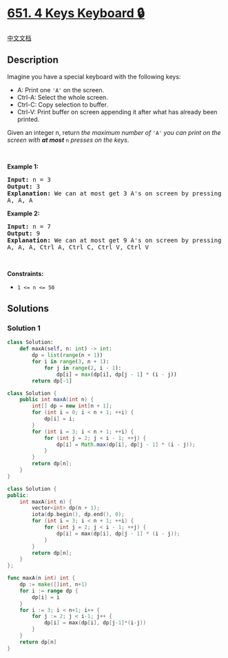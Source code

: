 # [651. 4 Keys Keyboard 🔒](https://leetcode.com/problems/4-keys-keyboard)

[中文文档](/solution/0600-0699/0651.4%20Keys%20Keyboard/README.md)

<!-- tags:Math,Dynamic Programming -->

## Description

<p>Imagine you have a special keyboard with the following keys:</p>

<ul>
	<li>A: Print one <code>&#39;A&#39;</code> on the screen.</li>
	<li>Ctrl-A: Select the whole screen.</li>
	<li>Ctrl-C: Copy selection to buffer.</li>
	<li>Ctrl-V: Print buffer on screen appending it after what has already been printed.</li>
</ul>

<p>Given an integer n, return <em>the maximum number of </em><code>&#39;A&#39;</code><em> you can print on the screen with <strong>at most</strong> </em><code>n</code><em> presses on the keys</em>.</p>

<p>&nbsp;</p>
<p><strong class="example">Example 1:</strong></p>

<pre>
<strong>Input:</strong> n = 3
<strong>Output:</strong> 3
<strong>Explanation:</strong> We can at most get 3 A&#39;s on screen by pressing the following key sequence:
A, A, A
</pre>

<p><strong class="example">Example 2:</strong></p>

<pre>
<strong>Input:</strong> n = 7
<strong>Output:</strong> 9
<strong>Explanation:</strong> We can at most get 9 A&#39;s on screen by pressing following key sequence:
A, A, A, Ctrl A, Ctrl C, Ctrl V, Ctrl V
</pre>

<p>&nbsp;</p>
<p><strong>Constraints:</strong></p>

<ul>
	<li><code>1 &lt;= n &lt;= 50</code></li>
</ul>

## Solutions

### Solution 1

<!-- tabs:start -->

```python
class Solution:
    def maxA(self, n: int) -> int:
        dp = list(range(n + 1))
        for i in range(3, n + 1):
            for j in range(2, i - 1):
                dp[i] = max(dp[i], dp[j - 1] * (i - j))
        return dp[-1]
```

```java
class Solution {
    public int maxA(int n) {
        int[] dp = new int[n + 1];
        for (int i = 0; i < n + 1; ++i) {
            dp[i] = i;
        }
        for (int i = 3; i < n + 1; ++i) {
            for (int j = 2; j < i - 1; ++j) {
                dp[i] = Math.max(dp[i], dp[j - 1] * (i - j));
            }
        }
        return dp[n];
    }
}
```

```cpp
class Solution {
public:
    int maxA(int n) {
        vector<int> dp(n + 1);
        iota(dp.begin(), dp.end(), 0);
        for (int i = 3; i < n + 1; ++i) {
            for (int j = 2; j < i - 1; ++j) {
                dp[i] = max(dp[i], dp[j - 1] * (i - j));
            }
        }
        return dp[n];
    }
};
```

```go
func maxA(n int) int {
	dp := make([]int, n+1)
	for i := range dp {
		dp[i] = i
	}
	for i := 3; i < n+1; i++ {
		for j := 2; j < i-1; j++ {
			dp[i] = max(dp[i], dp[j-1]*(i-j))
		}
	}
	return dp[n]
}
```

<!-- tabs:end -->

<!-- end -->
